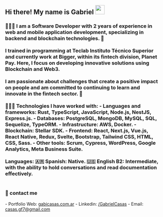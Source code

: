 <h2> Hi there! My name is Gabriel <img src="https://media.giphy.com/media/hvRJCLFzcasrR4ia7z/giphy.gif" width="30"></h2>
<h3>👨🏻‍💻 I am a Software Developer with 2 years of experience in web and mobile application development, specializing in backend and blockchain technologies. 🚀
<br></br>
I trained in programming at Teclab Instituto Técnico Superior and currently work at Bigger, within its fintech division, Planet Pay. Here, I focus on developing innovative solutions using Blockchain and Web3.
<br></br>
I am passionate about challenges that create a positive impact on people and am committed to continuing to learn and innovate in the fintech sector. 🤩
<br></br>
👨🏽‍💻 Technologies I have worked with:
- Languages and frameworks: Rust, TypeScript, JavaScript, Node.js, NestJS, Express.js.
- Databases: PostgreSQL, MongoDB, MySQL, SQL, Sequelize, TypeORM.
- Infrastructure: AWS, Docker.
- Blockchain: Stellar SDK.
- Frontend: React, Next.js, Vue.js, React Native, Redux, Svelte, Bootstrap, Tailwind CSS, HTML, CSS, Sass.
- Other tools: Scrum, Cypress, WordPress, Google Analytics, Meta Business Suite.
<br></br>
Languages:
🇦🇷 Spanish: Native.
🇺🇸 English B2: Intermediate, with the ability to hold conversations and read documentation effectively.
<br></br>
<h3>📩 contact me</h3>
- Portfolio Web: <a href="https://www.gabicasas.com.ar/" target="_blank" rel="noreferrer">gabicasas.com.ar</a>
- Linkedin: <a href="https://www.linkedin.com/in/bygabicasas/" target="_blank" rel="noreferrer">/GabrielCasas</a>
- Email: <a href="mailto:casas.gf77@gmail.com" target="_blank" rel="noreferrer">casas.gf7@gmail.com</a>
